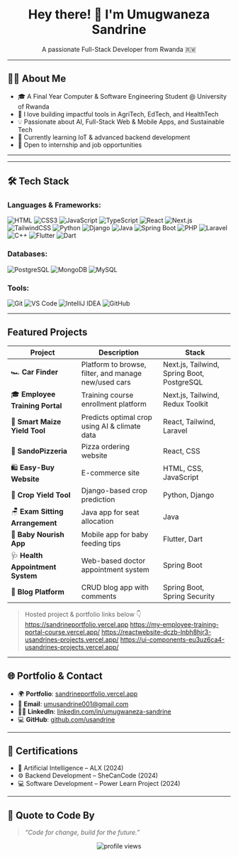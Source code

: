 <!-- GitHub Profile README for @usandrine -->

<h1 align="center">Hey there! 👋 I'm Umugwaneza Sandrine</h1>

<p align="center">
  A passionate Full-Stack Developer from Rwanda 🇷🇼 
</p>

---

## 👩‍💻 About Me

- 🎓 A Final Year Computer & Software Engineering Student @ University of Rwanda
- 🌱 I love building impactful tools in AgriTech, EdTech, and HealthTech
- 💡 Passionate about AI, Full-Stack Web & Mobile Apps, and Sustainable Tech
- 🧠 Currently learning IoT & advanced backend development
- 💼 Open to internship  and job opportunities

---

<!--## 🏆 GitHub Trophies

p align="center">
  <img src="https://github-profile-trophy.vercel.app/?username=usandrine&theme=monokai&no-bg=true&no-frame=true&margin-w=15" />
</p> 


---

## 📊 GitHub Stats

<p align="center">
  <img src="https://github-readme-stats.vercel.app/api?username=usandrine&show_icons=true&theme=radical" height="150"/>
  <img src="https://github-readme-stats.vercel.app/api/top-langs/?username=usandrine&layout=compact&theme=radical" height="150"/>
</p>-->

---

## 🛠️ Tech Stack

### Languages & Frameworks:
![HTML](https://img.shields.io/badge/HTML5-E34F26?style=flat&logo=html5&logoColor=white)
![CSS3](https://img.shields.io/badge/CSS3-1572B6?style=flat&logo=css3&logoColor=white)
![JavaScript](https://img.shields.io/badge/JavaScript-F7DF1E?style=flat&logo=javascript&logoColor=black)
![TypeScript](https://img.shields.io/badge/TypeScript-3178C6?style=flat&logo=typescript&logoColor=white)
![React](https://img.shields.io/badge/React-61DAFB?style=flat&logo=react&logoColor=black)
![Next.js](https://img.shields.io/badge/Next.js-000000?style=flat&logo=nextdotjs)
![TailwindCSS](https://img.shields.io/badge/Tailwind-06B6D4?style=flat&logo=tailwind-css)
![Python](https://img.shields.io/badge/Python-3776AB?style=flat&logo=python)
![Django](https://img.shields.io/badge/Django-092E20?style=flat&logo=django)
![Java](https://img.shields.io/badge/Java-ED8B00?style=flat&logo=java)
![Spring Boot](https://img.shields.io/badge/SpringBoot-6DB33F?style=flat&logo=spring-boot)
![PHP](https://img.shields.io/badge/PHP-777BB4?style=flat&logo=php)
![Laravel](https://img.shields.io/badge/Laravel-F55247?style=flat&logo=laravel)
![C++](https://img.shields.io/badge/C++-00599C?style=flat&logo=c%2B%2B)
![Flutter](https://img.shields.io/badge/Flutter-02569B?style=flat&logo=flutter)
![Dart](https://img.shields.io/badge/Dart-0175C2?style=flat&logo=dart)

### Databases:
![PostgreSQL](https://img.shields.io/badge/Postgres-4169E1?style=flat&logo=postgresql&logoColor=white)
![MongoDB](https://img.shields.io/badge/MongoDB-47A248?style=flat&logo=mongodb)
![MySQL](https://img.shields.io/badge/MySQL-4479A1?style=flat&logo=mysql)

### Tools:
![Git](https://img.shields.io/badge/Git-F05032?style=flat&logo=git)
![VS Code](https://img.shields.io/badge/VSCode-007ACC?style=flat&logo=visual-studio-code)
![IntelliJ IDEA](https://img.shields.io/badge/IntelliJIDEA-000000?style=flat&logo=intellijidea&logoColor=white)
![GitHub](https://img.shields.io/badge/GitHub-181717?style=flat&logo=github)

---

##  Featured Projects

| Project | Description | Stack |
|--------|-------------|-------|
| 🏎️ **Car Finder** | Platform to browse, filter, and manage new/used cars | Next.js, Tailwind, Spring Boot, PostgreSQL |
| 🎓 **Employee Training Portal** | Training course enrollment platform | Next.js, Tailwind, Redux Toolkit |
| 🌽 **Smart Maize Yield Tool** | Predicts optimal crop using AI & climate data | React, Tailwind, Laravel |
| 🍕 **SandoPizzeria** | Pizza ordering website | React, CSS |
| 🛍️ **Easy-Buy Website** | E-commerce site | HTML, CSS, JavaScript |
| 🧠 **Crop Yield Tool** | Django-based crop prediction | Python, Django |
| 🪑 **Exam Sitting Arrangement** | Java app for seat allocation | Java |
| 🍼 **Baby Nourish App** | Mobile app for baby feeding tips | Flutter, Dart |
| 🩺 **Health Appointment System** | Web-based doctor appointment system | Spring Boot |
| 📝 **Blog Platform** | CRUD blog app with comments | Spring Boot, Spring Security |

> Hosted project & portfolio links below 👇
https://sandrineportfolio.vercel.app
https://my-employee-training-portal-course.vercel.app/
https://reactwebsite-dczb-lnbh8hjr3-usandrines-projects.vercel.app/
https://ui-components-eu3uz6ca4-usandrines-projects.vercel.app/
---

## 🌐 Portfolio & Contact

- 🌍 **Portfolio**: [sandrineportfolio.vercel.app](https://sandrineportfolio.vercel.app)
- 📧 **Email**: umusandrine001@gmail.com
- 🧑‍💼 **LinkedIn**: [linkedin.com/in/umugwaneza-sandrine](https://www.linkedin.com/in/umugwaneza-sandrine-b25954283/)
- 💻 **GitHub**: [github.com/usandrine](https://github.com/usandrine)

---

## 📜 Certifications

- 🧠 Artificial Intelligence – ALX (2024)
- ⚙️ Backend Development – SheCanCode (2024)
- 💻 Software Development – Power Learn Project (2024)

---

## 🎯 Quote to Code By

> *“Code for change, build for the future.”*

<p align="center">
  <img src="https://komarev.com/ghpvc/?username=usandrine&style=flat-square&color=blue" alt="profile views"/>
</p>

<!--
**usandrine/usandrine** is a ✨ _special_ ✨ repository because its `README.md` (this file) appears on your GitHub profile.

Here are some ideas to get you started:

- 🔭 I’m currently working on ...
- 🌱 I’m currently learning ...
- 👯 I’m looking to collaborate on ...
- 🤔 I’m looking for help with ...
- 💬 Ask me about ...
- 📫 How to reach me: ...
- 😄 Pronouns: ...
- ⚡ Fun fact:...
-->
